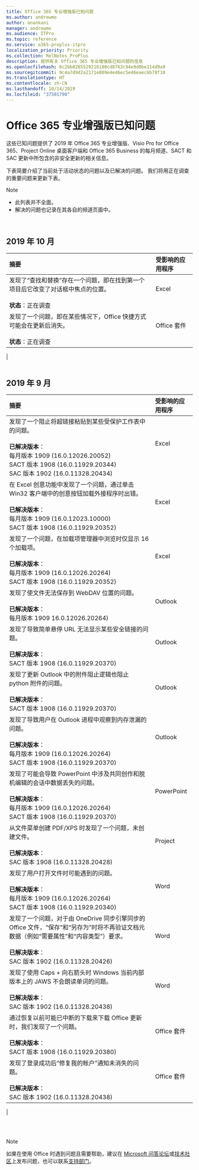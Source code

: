 ```yaml
---
title: Office 365 专业增强版已知问题
ms.author: andrewmo
author: anankani
manager: andrewmo
ms.audience: ITPro
ms.topic: reference
ms.service: o365-proplus-itpro
localization_priority: Priority
ms.collection: RelNotes_ProPlus
description: 提供有关 Office 365 专业增强版已知问题的信息
ms.openlocfilehash: 6c2bb0265529216180cd8763c94e9d8be114d9a9
ms.sourcegitcommit: 9c4a7d9d2a2171e009e4e46ec5e46eaec6b78f10
ms.translationtype: HT
ms.contentlocale: zh-CN
ms.lasthandoff: 10/14/2019
ms.locfileid: "37501790"
---
```

# <a name="office-365-proplus-known-issues"></a>Office 365 专业增强版已知问题

这些已知问题提供了 2019 年 Office 365 专业增强版、Visio Pro for Office 365、Project Online 桌面客户端和 Office 365 Business 的每月频道、SACT 和 SAC 更新中所包含的非安全更新的相关信息。

下表简要介绍了当前处于活动状态的问题以及已解决的问题。  我们将用正在调查的重要问题来更新下表。

 > [!NOTE]
 >- 此列表并不全面。
 >- 解决的问题也记录在其各自的频道页面中。

<br>

## <a name="october-2019"></a>2019 年 10 月

|摘要|受影响的应用程序|
|:-------------------------------------------------------------------------------------|:---------------------|
|发现了“查找和替换”存在一个问题，即在找到第一个项目后它改变了对话框中焦点的位置。 <br><br> **状态**：正在调查|Excel<br><br>
|发现了一个问题，即在某些情况下，Office 快捷方式可能会在更新后消失。  <br><br> **状态**：正在调查|Office 套件<br><br>
|
<br>
<br>

## <a name="september-2019"></a>2019 年 9 月

|摘要|受影响的应用程序|
|:-------------------------------------------------------------------------------------|:---------------------|
|发现了一个阻止将超链接粘贴到某些受保护工作表中的问题。 <br><br> **已解决版本**： <br>每月版本 1909 (16.0.12026.20052) <br> SACT 版本 1908 (16.0.11929.20344) <br> SAC 版本 1902  (16.0.11328.20434)|Excel<br><br>
|在 Excel 创意功能中发现了一个问题，通过单击 Win32 客户端中的创意按钮加载外接程序时出错。 <br><br> **已解决版本**： <br>每月版本 1909 (16.0.12023.10000) <br> SACT 版本 1908 (16.0.11929.20352) <br>|Excel<br><br>
|发现了一个问题，在加载项管理器中浏览时仅显示 16 个加载项。 <br><br>**已解决版本**： <br>每月版本 1909 (16.0.12026.20264) <br> SACT 版本 1908 (16.0.11929.20352) <br>|Excel<br><br>
|发现了使文件无法保存到 WebDAV 位置的问题。<br><br>**已解决版本**： <br>每月版本 1909 16.0.12026.20264)|Outlook<br><br>
|发现了导致简单悬停 URL 无法显示某些安全链接的问题。<br><br>**已解决版本**： <br> SACT 版本 1908 (16.0.11929.20370)|Outlook<br><br>
|发现了更新 Outlook 中的附件阻止逻辑也阻止 python 附件的问题。<br><br>**已解决版本**： <br>SACT 版本 1908 (16.0.11929.20370)|Outlook<br><br>
|发现了导致用户在 Outlook 进程中观察到内存泄漏的问题。<br><br>**已解决版本**： <br>每月版本 1909 (16.0.12026.20264)<br> SACT 版本 1908 (16.0.11929.20370)|Outlook<br><br>
|发现了可能会导致 PowerPoint 中涉及共同创作和脱机编辑的会话中数据丢失的问题。<br><br>**已解决版本**： <br>每月版本 1909 (16.0.12026.20264)<br>SACT 版本 1908 (16.0.11929.20370) |PowerPoint<br><br>
|从文件菜单创建 PDF/XPS 时发现了一个问题，未创建文件。 <br><br>**已解决版本**： <br>SAC 版本 1908 (16.0.11328.20428)|Project<br><br>
|发现了用户打开文件时可能遇到的问题。<br><br>**已解决版本**： <br>每月版本 1909 (16.0.12026.20264) <br> SACT 版本 1908 (16.0.11929.20340)|Word<br><br>
|发现了一个问题，对于由 OneDrive 同步引擎同步的 Office 文件，“保存”和“另存为”时将不再验证文档元数据（例如“需要属性”和“内容类型”）要求。<br><br>**已解决版本**： <br>SAC 版本 1902 (16.0.11328.20426)|Word<br><br>
|发现了使用 Caps + 向右箭头时 Windows 当前内部版本上的 JAWS 不会朗读单词的问题。<br><br>**已解决版本**： <br>SAC 版本 1902 (16.0.11328.20438)|Word<br><br>
|通过恢复以前可能已中断的下载来下载 Office 更新时，我们发现了一个问题。<br><br>**已解决版本**： <br> SACT 版本 1908 (16.0.11929.20380)|Office 套件<br><br>
|发现了登录成功后“修复我的帐户”通知未消失的问题。<br><br>**已解决版本**： <br>SAC 版本 1902 (16.0.11328.20438)|Office 套件<br><br>
|


<br>
<br>

> [!NOTE]
> 如果在使用 Office 时遇到问题且需要帮助，建议在 [Microsoft 问答论坛](https://answers.microsoft.com/)或[技术社区](https://techcommunity.microsoft.com/)上发布问题，也可以联系[支持部门](https://support.microsoft.com/contactus)。
